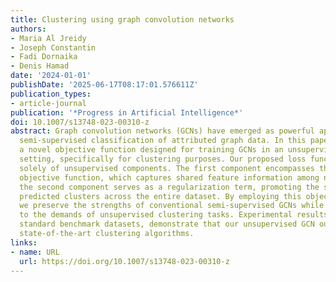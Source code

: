 ```yaml
---
title: Clustering using graph convolution networks
authors:
- Maria Al Jreidy
- Joseph Constantin
- Fadi Dornaika
- Denis Hamad
date: '2024-01-01'
publishDate: '2025-06-17T08:17:01.576611Z'
publication_types:
- article-journal
publication: '*Progress in Artificial Intelligence*'
doi: 10.1007/s13748-023-00310-z
abstract: Graph convolution networks (GCNs) have emerged as powerful approaches for
  semi-supervised classification of attributed graph data. In this paper, we introduce
  a novel objective function designed for training GCNs in an unsupervised learning
  setting, specifically for clustering purposes. Our proposed loss function is comprised
  solely of unsupervised components. The first component encompasses the kernel k-means
  objective function, which captures shared feature information among nodes, while
  the second component serves as a regularization term, promoting the smoothness of
  predicted clusters across the entire dataset. By employing this objective function,
  we preserve the strengths of conventional semi-supervised GCNs while adapting them
  to the demands of unsupervised clustering tasks. Experimental results, based on
  standard benchmark datasets, demonstrate that our unsupervised GCN outperforms contemporary
  state-of-the-art clustering algorithms.
links:
- name: URL
  url: https://doi.org/10.1007/s13748-023-00310-z
---
```

